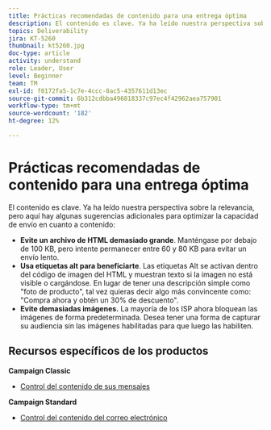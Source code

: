 ```yaml
---
title: Prácticas recomendadas de contenido para una entrega óptima
description: El contenido es clave. Ya ha leído nuestra perspectiva sobre la relevancia, pero aquí hay algunas sugerencias adicionales para optimizar la capacidad de envío en lo que respecta al contenido.
topics: Deliverability
jira: KT-5260
thumbnail: kt5260.jpg
doc-type: article
activity: understand
role: Leader, User
level: Beginner
team: TM
exl-id: f0172fa5-1c7e-4ccc-8ac5-4357611d13ec
source-git-commit: 6b312cdbba496818337c97ec4f42962aea757901
workflow-type: tm+mt
source-wordcount: '182'
ht-degree: 12%

---
```


# Prácticas recomendadas de contenido para una entrega óptima

El contenido es clave. Ya ha leído nuestra perspectiva sobre la relevancia, pero aquí hay algunas sugerencias adicionales para optimizar la capacidad de envío en cuanto a contenido:

* **Evite un archivo de HTML demasiado grande**. Manténgase por debajo de 100 KB, pero intente permanecer entre 60 y 80 KB para evitar un envío lento.
* **Usa etiquetas alt para beneficiarte**. Las etiquetas Alt se activan dentro del código de imagen del HTML y muestran texto si la imagen no está visible o cargándose. En lugar de tener una descripción simple como &quot;foto de producto&quot;, tal vez quieras decir algo más convincente como: &quot;Compra ahora y obtén un 30% de descuento&quot;.
* **Evite demasiadas imágenes.** La mayoría de los ISP ahora bloquean las imágenes de forma predeterminada. Desea tener una forma de capturar su audiencia sin las imágenes habilitadas para que luego las habiliten.

## Recursos específicos de los productos

**Campaign Classic**

* [Control del contenido de sus mensajes](https://experienceleague.adobe.com/docs/campaign-classic/using/sending-messages/deliverability-management/control-message-content.html)

**Campaign Standard**

* [Control del contenido del correo electrónico](https://experienceleague.adobe.com/docs/campaign-standard/using/testing-and-sending/managing-deliverability/control-email-content.html#testing-and-sending)
